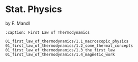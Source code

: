 # Stat. Physics


by F. Mandl

```{toctree}
:caption: First Law of Thermodynamics

01_first_law_of_thermodynamics/1.1_macroscopic_physics
01_first_law_of_thermodynamics/1.2_some_thermal_concepts
01_first_law_of_thermodynamics/1.3_the_first_law
01_first_law_of_thermodynamics/1.4_magnetic_work
```
